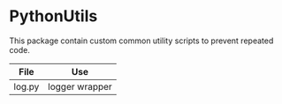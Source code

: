 # PythonUtils

This package contain custom common utility scripts to prevent repeated code.

| File   | Use            |
| ------ | -------------- |
| log.py | logger wrapper |
